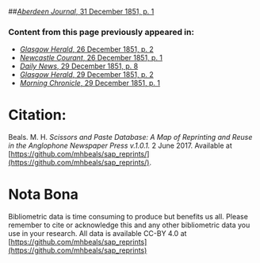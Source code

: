 ##[*Aberdeen Journal*, 31 December 1851, p. 1](https://mhbeals.github.io/sap_html/Aberdeen-Journal/Aberdeen-Journal-31-December-1851-p-1)

### Content from this page previously appeared in:
+ [*Glasgow Herald*, 26 December 1851, p. 2](https://mhbeals.github.io/sap_html/Glasgow-Herald/Glasgow-Herald-26-December-1851-p-2)
+ [*Newcastle Courant*, 26 December 1851, p. 1](https://mhbeals.github.io/sap_html/Newcastle-Courant/Newcastle-Courant-26-December-1851-p-1)
+ [*Daily News*, 29 December 1851, p. 8](https://mhbeals.github.io/sap_html/Daily-News/Daily-News-29-December-1851-p-8)
+ [*Glasgow Herald*, 29 December 1851, p. 2](https://mhbeals.github.io/sap_html/Glasgow-Herald/Glasgow-Herald-29-December-1851-p-2)
+ [*Morning Chronicle*, 29 December 1851, p. 1](https://mhbeals.github.io/sap_html/Morning-Chronicle/Morning-Chronicle-29-December-1851-p-1)
                    
# Citation: 

Beals. M. H. *Scissors and Paste Database: A Map of Reprinting and Reuse in the Anglophone Newspaper Press v.1.0.1.* 2 June 2017. Available at [https://github.com/mhbeals/sap_reprints/](https://github.com/mhbeals/sap_reprints/). 
                    
# Nota Bona

Bibliometric data is time consuming to produce but benefits us all. Please remember to cite or acknowledge this and any other bibliometric data you use in your research. All data is available CC-BY 4.0 at [https://github.com/mhbeals/sap_reprints](https://github.com/mhbeals/sap_reprints)